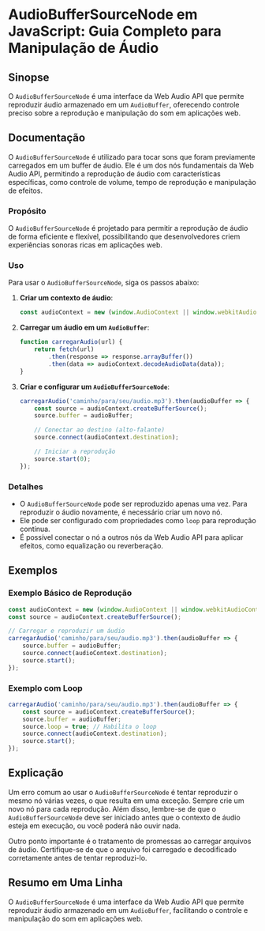 <!--
Meta Description: # AudioBufferSourceNode em JavaScript: Guia Completo para Manipulação de Áudio ## Sinopse O `AudioBufferSourceNode` é uma interface da Web Audio API q...
Meta Keywords: source, áudio, para, audiocontext, audiobuffersourcenode
-->

# AudioBufferSourceNode em JavaScript: Guia Completo para Manipulação de Áudio

## Sinopse
O `AudioBufferSourceNode` é uma interface da Web Audio API que permite reproduzir áudio armazenado em um `AudioBuffer`, oferecendo controle preciso sobre a reprodução e manipulação do som em aplicações web.

## Documentação
O `AudioBufferSourceNode` é utilizado para tocar sons que foram previamente carregados em um buffer de áudio. Ele é um dos nós fundamentais da Web Audio API, permitindo a reprodução de áudio com características específicas, como controle de volume, tempo de reprodução e manipulação de efeitos.

### Propósito
O `AudioBufferSourceNode` é projetado para permitir a reprodução de áudio de forma eficiente e flexível, possibilitando que desenvolvedores criem experiências sonoras ricas em aplicações web.

### Uso
Para usar o `AudioBufferSourceNode`, siga os passos abaixo:

1. **Criar um contexto de áudio**:
   ```javascript
   const audioContext = new (window.AudioContext || window.webkitAudioContext)();
   ```

2. **Carregar um áudio em um `AudioBuffer`**:
   ```javascript
   function carregarAudio(url) {
       return fetch(url)
           .then(response => response.arrayBuffer())
           .then(data => audioContext.decodeAudioData(data));
   }
   ```

3. **Criar e configurar um `AudioBufferSourceNode`**:
   ```javascript
   carregarAudio('caminho/para/seu/audio.mp3').then(audioBuffer => {
       const source = audioContext.createBufferSource();
       source.buffer = audioBuffer;

       // Conectar ao destino (alto-falante)
       source.connect(audioContext.destination);

       // Iniciar a reprodução
       source.start(0);
   });
   ```

### Detalhes
- O `AudioBufferSourceNode` pode ser reproduzido apenas uma vez. Para reproduzir o áudio novamente, é necessário criar um novo nó.
- Ele pode ser configurado com propriedades como `loop` para reprodução contínua.
- É possível conectar o nó a outros nós da Web Audio API para aplicar efeitos, como equalização ou reverberação.

## Exemplos
### Exemplo Básico de Reprodução
```javascript
const audioContext = new (window.AudioContext || window.webkitAudioContext)();
const source = audioContext.createBufferSource();

// Carregar e reproduzir um áudio
carregarAudio('caminho/para/seu/audio.mp3').then(audioBuffer => {
    source.buffer = audioBuffer;
    source.connect(audioContext.destination);
    source.start();
});
```

### Exemplo com Loop
```javascript
carregarAudio('caminho/para/seu/audio.mp3').then(audioBuffer => {
    const source = audioContext.createBufferSource();
    source.buffer = audioBuffer;
    source.loop = true; // Habilita o loop
    source.connect(audioContext.destination);
    source.start();
});
```

## Explicação
Um erro comum ao usar o `AudioBufferSourceNode` é tentar reproduzir o mesmo nó várias vezes, o que resulta em uma exceção. Sempre crie um novo nó para cada reprodução. Além disso, lembre-se de que o `AudioBufferSourceNode` deve ser iniciado antes que o contexto de áudio esteja em execução, ou você poderá não ouvir nada.

Outro ponto importante é o tratamento de promessas ao carregar arquivos de áudio. Certifique-se de que o arquivo foi carregado e decodificado corretamente antes de tentar reproduzi-lo.

## Resumo em Uma Linha
O `AudioBufferSourceNode` é uma interface da Web Audio API que permite reproduzir áudio armazenado em um `AudioBuffer`, facilitando o controle e manipulação do som em aplicações web.